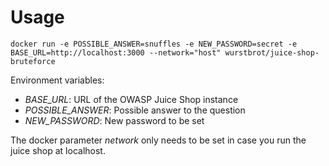 # Usage

```
docker run -e POSSIBLE_ANSWER=snuffles -e NEW_PASSWORD=secret -e BASE_URL=http://localhost:3000 --network="host" wurstbrot/juice-shop-bruteforce

```

Environment variables:
- _BASE_URL_: URL of the OWASP Juice Shop instance
- _POSSIBLE_ANSWER_: Possible answer to the question
- _NEW_PASSWORD_: New password to be set

The docker parameter _network_ only needs to be set in case you run the juice shop at localhost.